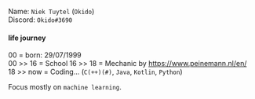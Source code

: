 Name: `Niek Tuytel` (`Okido`)  
Discord: `Okido#3690`  

#### life journey
00        = born: 29/07/1999  
00 >> 16  = School 
16 >> 18  = Mechanic by https://www.peinemann.nl/en/   
18 >> now = Coding... (`C(++)(#)`, `Java`, `Kotlin`, `Python`)

Focus mostly on `machine learning`.
